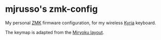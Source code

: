 # mjrusso's zmk-config

My personal [ZMK](https://zmk.dev) firmware configuration, for my wireless
[Kyria](https://blog.splitkb.com/blog/introducing-the-kyria) keyboard.

The keymap is adapted from the [Miryoku
layout](https://github.com/manna-harbour/qmk_firmware/blob/miryoku/users/manna-harbour_miryoku/miryoku.org).
